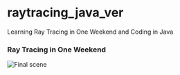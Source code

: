 # raytracing_java_ver
Learning Ray Tracing in One Weekend and Coding in Java

### Ray Tracing in One Weekend
![Final scene](/images/image23.bmp)